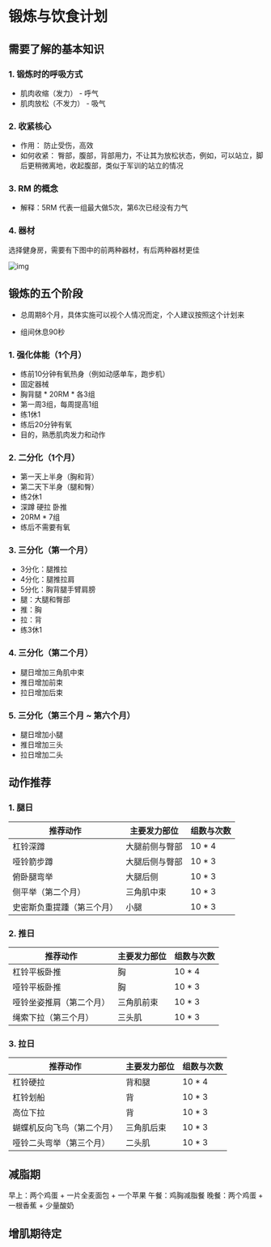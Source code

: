 # 锻炼与饮食计划

## 需要了解的基本知识
### 1. 锻炼时的呼吸方式

- 肌肉收缩（发力） - 呼气
- 肌肉放松（不发力） - 吸气

### 2. 收紧核心

- 作用： 防止受伤，高效
- 如何收紧： 臀部，腹部，背部用力，不让其为放松状态，例如，可以站立，脚后更稍微离地，收起腹部，类似于军训的站立的情况

### 3. RM 的概念

- 解释：5RM 代表一组最大做5次，第6次已经没有力气

### 4. 器材
选择健身房，需要有下图中的前两种器材，有后两种器材更佳

![img](https://cdn.jsdelivr.net/gh/jslaowang/image-hosting@master/tool.80t77dbd0mc.webp)


## 锻炼的五个阶段

- 总周期8个月，具体实施可以视个人情况而定，个人建议按照这个计划来

- 组间休息90秒
### 1. 强化体能（1个月）
- 练前10分钟有氧热身（例如动感单车，跑步机）
- 固定器械
- 胸背腿 * 20RM * 各3组
- 第一周3组，每周提高1组
- 练1休1
- 练后20分钟有氧
- 目的，熟悉肌肉发力和动作

### 2. 二分化（1个月）

- 第一天上半身（胸和背）
- 第二天下半身（腿和臀）
- 练2休1
- 深蹲 硬拉 卧推
- 20RM * 7组
- 练后不需要有氧


### 3. 三分化（第一个月）

- 3分化：腿推拉
- 4分化：腿推拉肩
- 5分化：胸背腿手臂肩膀
- 腿：大腿和臀部
- 推：胸
- 拉：背
- 练3休1

### 4. 三分化（第二个月）

- 腿日增加三角肌中束
- 推日增加前束
- 拉日增加后束

### 5. 三分化（第三个月 ~ 第六个月）

- 腿日增加小腿
- 推日增加三头
- 拉日增加二头

## 动作推荐

### 1. 腿日

|推荐动作|主要发力部位|组数与次数|  
|-|-|-|
|杠铃深蹲|大腿前侧与臀部|10 * 4|
|哑铃箭步蹲|大腿后侧与臀部|10 * 3|
|俯卧腿弯举|大腿后侧|10 * 3|
|侧平举（第二个月）|三角肌中束|10 * 3|
|史密斯负重提踵（第三个月）|小腿|10 * 3|

### 2. 推日

|推荐动作|主要发力部位|组数与次数|  
|-|-|-|
|杠铃平板卧推|胸|10 * 4|
|哑铃平板卧推|胸|10 * 3|
|哑铃坐姿推肩（第二个月）|三角肌前束|10 * 3|
|绳索下拉（第三个月）|三头肌|10 * 3|

### 3. 拉日

|推荐动作|主要发力部位|组数与次数|  
|-|-|-|
|杠铃硬拉|背和腿|10 * 4|
|杠铃划船|背|10 * 3|
|高位下拉|背|10 * 3|
|蝴蝶机反向飞鸟（第二个月）|三角肌后束|10 * 3|
|哑铃二头弯举（第三个月）|二头肌|10 * 3|


## 减脂期

早上：两个鸡蛋 + 一片全麦面包 + 一个苹果
午餐：鸡胸减脂餐
晚餐：两个鸡蛋 + 一根香蕉 + 少量酸奶

## 增肌期待定